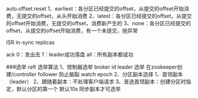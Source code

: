 auto.offset.reset
1、earliest：各分区已经提交的offset，从提交的offset开始消费，无提交的offset，从头开始消费
2、latest：各分区已经提交的offset，从提交的offset开始消费，无提交的offset，消费新产生的
3、none：各分区已经提交的offset，从提交的offset开始消费，有一个未提交，抛异常

ISR in-sync replicas

ack
0：发出去
1：leader成功落盘
all：所有副本都成功

###选举  raft 选举算法
1、控制器选举
broker id
leader 选举 在zookeeper创建/controller
follower 防止脑裂 watch epoch
2、分区副本选择
1、首领副本（leader）
2、跟随着副本：不处理客户端请求
3、首选首领副本：创建分区时指定，默认分区的第一个
默认10s 同步副本才可选举